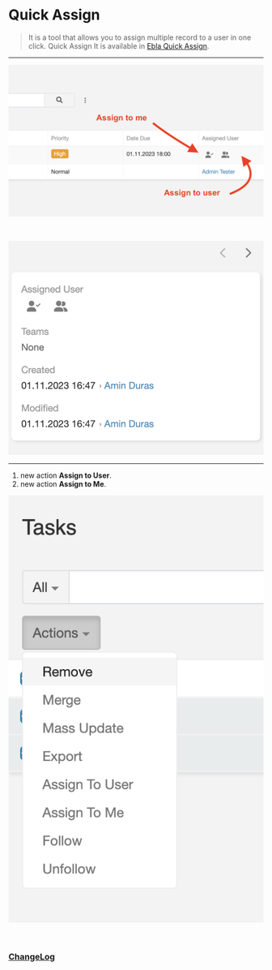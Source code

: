 # Quick Assign <a href="https://www.eblasoft.com.tr/espocrm-extension-page/quick-assign" target="_blank" id="ext-version" data-id="64be50a26090b021e"></a>

> It is a tool that allows you to assign multiple record to a user in one click.
> Quick Assign It is available in [Ebla Quick Assign](https://www.eblasoft.com.tr/espocrm-extension-page/quick-assign).

---

![Quick Assign](../../_static/images/extensions/quick-assign/quick-assign.png)

<br>

![Quick Assign](../../_static/images/extensions/quick-assign/quick-assign-1.png)

---

1. new action **Assign to User**.
2. new action **Assign to Me**.

![Quick Assign](../../_static/images/extensions/quick-assign/quick-assign-op.png)

<br>

### <font color=gray> [ChangeLog](changelog.md) </font>
